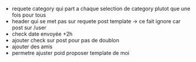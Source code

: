 -   requete category qui part a chaque selection de category plutot que une fois pour tous
-   header qui se met pas sur requete post template  -> ce fait ignore car post sur /user
-   check date envoyée +2h
- ajouter check sur post pour pas de doublon
- ajouter des amis
- permetre ajuster poid proposer template de moi